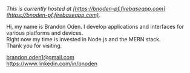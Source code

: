 *This is currently hosted at [https://bnoden-pf.firebaseapp.com](https://bnoden-pf.firebaseapp.com).*

Hi, my name is Brandon Oden. I develop applications and interfaces for various platforms and devices.  
Right now my time is invested in Node.js and the MERN stack.  
Thank you for visiting.  
  
  
brandon.oden1@gmail.com  
https://www.linkedin.com/in/bnoden  
